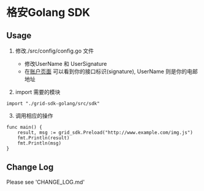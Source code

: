 # 格安Golang SDK

## Usage

1. 修改./src/config/config.go 文件

    - 修改UserName 和 UserSignature
    - 在[账户页面](https://www.cdnzz.com/account) 可以看到你的接口标识(signature), UserName 则是你的电邮地址

2. import 需要的模块

  ```
  import "./grid-sdk-golang/src/sdk"
  ```

3. 调用相应的操作

  ```
  func main() {
      result, msg := grid_sdk.Preload("http://www.example.com/img.js")
      fmt.Println(result)
      fmt.Println(msg)
  }
  ```

## Change Log

Please see 'CHANGE_LOG.md'




